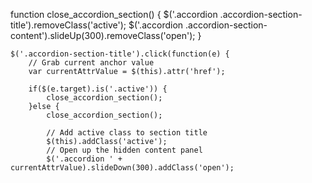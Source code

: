 function close_accordion_section() {
        $('.accordion .accordion-section-title').removeClass('active');
        $('.accordion .accordion-section-content').slideUp(300).removeClass('open');
    }

    $('.accordion-section-title').click(function(e) {
        // Grab current anchor value
        var currentAttrValue = $(this).attr('href');

        if($(e.target).is('.active')) {
            close_accordion_section();
        }else {
            close_accordion_section();

            // Add active class to section title
            $(this).addClass('active');
            // Open up the hidden content panel
            $('.accordion ' + currentAttrValue).slideDown(300).addClass('open'); 
